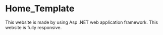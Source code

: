 # Home_Template
This website is made by using Asp .NET web application framework. This website is fully responsive.
